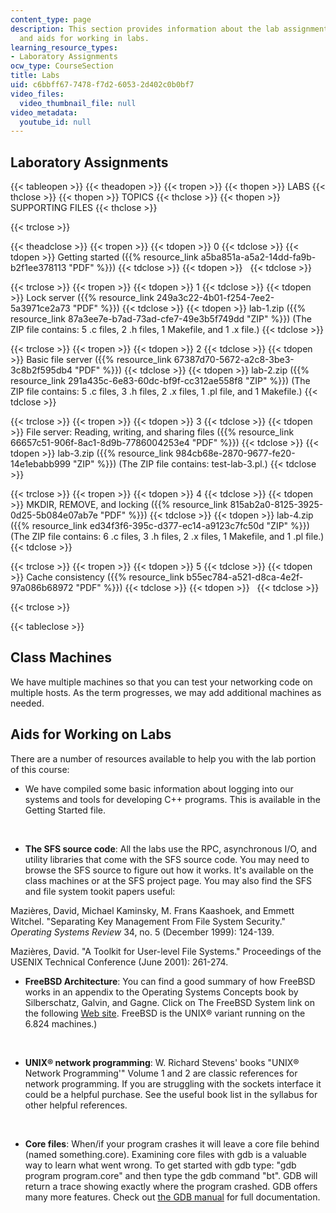 ```yaml
---
content_type: page
description: This section provides information about the lab assignments, class machines,
  and aids for working in labs.
learning_resource_types:
- Laboratory Assignments
ocw_type: CourseSection
title: Labs
uid: c6bbff67-7478-f7d2-6053-2d402c0b0bf7
video_files:
  video_thumbnail_file: null
video_metadata:
  youtube_id: null
---
```


Laboratory Assignments
----------------------

{{< tableopen >}}
{{< theadopen >}}
{{< tropen >}}
{{< thopen >}}
LABS
{{< thclose >}}
{{< thopen >}}
TOPICS
{{< thclose >}}
{{< thopen >}}
SUPPORTING FILES
{{< thclose >}}

{{< trclose >}}

{{< theadclose >}}
{{< tropen >}}
{{< tdopen >}}
0
{{< tdclose >}}
{{< tdopen >}}
Getting started ({{% resource_link a5ba851a-a5a2-14dd-fa9b-b2f1ee378113 "PDF" %}})
{{< tdclose >}}
{{< tdopen >}}
 
{{< tdclose >}}

{{< trclose >}}
{{< tropen >}}
{{< tdopen >}}
1
{{< tdclose >}}
{{< tdopen >}}
Lock server ({{% resource_link 249a3c22-4b01-f254-7ee2-5a3971ce2a73 "PDF" %}})
{{< tdclose >}}
{{< tdopen >}}
lab-1.zip ({{% resource_link 87a3ee7e-b7ad-73ad-cfe7-49e3b5f749dd "ZIP" %}}) (The ZIP file contains: 5 .c files, 2 .h files, 1 Makefile, and 1 .x file.)
{{< tdclose >}}

{{< trclose >}}
{{< tropen >}}
{{< tdopen >}}
2
{{< tdclose >}}
{{< tdopen >}}
Basic file server ({{% resource_link 67387d70-5672-a2c8-3be3-3c8b2f595db4 "PDF" %}})
{{< tdclose >}}
{{< tdopen >}}
lab-2.zip ({{% resource_link 291a435c-6e83-60dc-bf9f-cc312ae558f8 "ZIP" %}}) (The ZIP file contains: 5 .c files, 3 .h files, 2 .x files, 1 .pl file, and 1 Makefile.)
{{< tdclose >}}

{{< trclose >}}
{{< tropen >}}
{{< tdopen >}}
3
{{< tdclose >}}
{{< tdopen >}}
File server: Reading, writing, and sharing files ({{% resource_link 66657c51-906f-8ac1-8d9b-7786004253e4 "PDF" %}})
{{< tdclose >}}
{{< tdopen >}}
lab-3.zip ({{% resource_link 984cb68e-2870-9677-fe20-14e1ebabb999 "ZIP" %}}) (The ZIP file contains: test-lab-3.pl.)
{{< tdclose >}}

{{< trclose >}}
{{< tropen >}}
{{< tdopen >}}
4
{{< tdclose >}}
{{< tdopen >}}
MKDIR, REMOVE, and locking ({{% resource_link 815ab2a0-8125-3925-0d25-5b084e07ab7e "PDF" %}})
{{< tdclose >}}
{{< tdopen >}}
lab-4.zip ({{% resource_link ed34f3f6-395c-d377-ec14-a9123c7fc50d "ZIP" %}}) (The ZIP file contains: 6 .c files, 3 .h files, 2 .x files, 1 Makefile, and 1 .pl file.)
{{< tdclose >}}

{{< trclose >}}
{{< tropen >}}
{{< tdopen >}}
5
{{< tdclose >}}
{{< tdopen >}}
Cache consistency ({{% resource_link b55ec784-a521-d8ca-4e2f-97a086b68972 "PDF" %}})
{{< tdclose >}}
{{< tdopen >}}
 
{{< tdclose >}}

{{< trclose >}}

{{< tableclose >}}

Class Machines
--------------

We have multiple machines so that you can test your networking code on multiple hosts. As the term progresses, we may add additional machines as needed.

Aids for Working on Labs
------------------------

There are a number of resources available to help you with the lab portion of this course:

*   We have compiled some basic information about logging into our systems and tools for developing C++ programs. This is available in the Getting Started file.  
      
     
*   **The SFS source code**: All the labs use the RPC, asynchronous I/O, and utility libraries that come with the SFS source code. You may need to browse the SFS source to figure out how it works. It's available on the class machines or at the SFS project page. You may also find the SFS and file system tookit papers useful:

Mazières, David, Michael Kaminsky, M. Frans Kaashoek, and Emmett Witchel. "Separating Key Management From File System Security." _Operating Systems Review_ 34, no. 5 (December 1999): 124-139.

Mazières, David. "A Toolkit for User-level File Systems." Proceedings of the USENIX Technical Conference (June 2001): 261-274.

*   **FreeBSD Architecture**: You can find a good summary of how FreeBSD works in an appendix to the Operating Systems Concepts book by Silberschatz, Galvin, and Gagne. Click on The FreeBSD System link on the following [Web site](http://codex.cs.yale.edu/avi/os-book/). FreeBSD is the UNIX® variant running on the 6.824 machines.)  
      
     
*   **UNIX® network programming**: W. Richard Stevens' books "UNIX® Network Programming'" Volume 1 and 2 are classic references for network programming. If you are struggling with the sockets interface it could be a helpful purchase. See the useful book list in the syllabus for other helpful references.  
      
     
*   **Core files**: When/if your program crashes it will leave a core file behind (named something.core). Examining core files with gdb is a valuable way to learn what went wrong. To get started with gdb type: "gdb program program.core" and then type the gdb command "bt". GDB will return a trace showing exactly where the program crashed. GDB offers many more features. Check out [the GDB manual](http://www.gnu.org/software/gdb/documentation/) for full documentation.